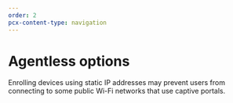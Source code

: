```yaml
---
order: 2
pcx-content-type: navigation
---
```


# Agentless options

<Aside type="Warning">

Enrolling devices using static IP addresses may prevent users from connecting to some public Wi-Fi networks that use captive portals.

</Aside>

<DirectoryListing path="/connections/connect-devices/agentless" />
